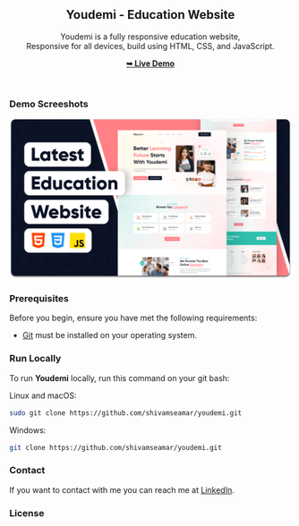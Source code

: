 <div align="center">
  <br />
  <br />

  <h2 align="center">Youdemi - Education Website</h2>

Youdemi is a fully responsive education website, <br />Responsive for all devices, build using HTML, CSS, and JavaScript.

<a href="https://shivamseamar.github.io/online-Education-Platform/"><strong>➥ Live Demo</strong></a>

</div>

<br />

### Demo Screeshots

![Youdemi Desktop Demo](./readme-images/desktop.png "Desktop Demo")

### Prerequisites

Before you begin, ensure you have met the following requirements:

- [Git](https://git-scm.com/downloads "Download Git") must be installed on your operating system.

### Run Locally

To run **Youdemi** locally, run this command on your git bash:

Linux and macOS:

```bash
sudo git clone https://github.com/shivamseamar/youdemi.git
```

Windows:

```bash
git clone https://github.com/shivamseamar/youdemi.git
```

### Contact

If you want to contact with me you can reach me at [LinkedIn](https://www.linkedin.com/in/shivamseamar25/).

### License
